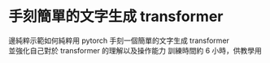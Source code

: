 # 手刻簡單的文字生成 transformer
邊純粹示範如何純粹用 pytorch 手刻一個簡單的文字生成 transformer\
並強化自己對於 transformer 的理解以及操作能力
訓練時間約 6 小時，供教學用

